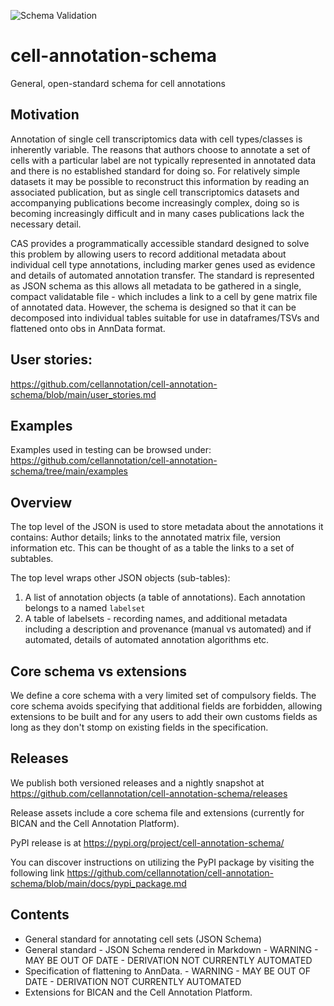 ![Schema Validation](https://github.com/cellannotation/cell-annotation-schema/actions/workflows/schema_validator.yaml/badge.svg?branch=main)
# cell-annotation-schema

General, open-standard schema for cell annotations

## Motivation

Annotation of single cell transcriptomics data with cell types/classes is inherently variable. The reasons that authors choose to annotate a set of cells with a particular label are not typically represented in annotated data and there is no established standard for doing so.  For relatively simple datasets it may be possible to reconstruct this information by reading an associated publication, but as single cell transcriptomics datasets and accompanying publications become increasingly complex, doing so is becoming increasingly difficult and in many cases publications lack the necessary detail.

CAS provides a programmatically accessible standard designed to solve this problem by allowing users to record additional metadata about individual cell type annotations, including marker genes used as evidence and details of automated annotation transfer.  The standard is represented as JSON schema as this allows all metadata to be gathered in a single, compact validatable file - which includes a link to a cell by gene matrix file of annotated data. However, the schema is designed so that it can be decomposed into individual tables suitable for use in dataframes/TSVs and flattened onto obs in AnnData format.

## User stories: 

https://github.com/cellannotation/cell-annotation-schema/blob/main/user_stories.md

## Examples

Examples used in testing can be browsed under: https://github.com/cellannotation/cell-annotation-schema/tree/main/examples


## Overview

The top level of the JSON is used to store metadata about the annotations it contains: Author details; links to the annotated matrix file, version information etc.  This can be thought of as a table the links to a set of subtables.

The top level wraps other JSON objects (sub-tables):

1. A list of annotation objects (a table of annotations). Each annotation belongs to a named `labelset`
2. A table of labelsets - recording names, and additional metadata including a description and provenance (manual vs automated) and if automated, details of automated annotation algorithms etc.

## Core schema vs extensions

We define a core schema with a very limited set of compulsory fields.  The core schema avoids specifying that additional fields are forbidden, allowing extensions to be built and for any users to add their own customs fields as long as they don't stomp on existing fields in the specification. 

## Releases

We publish both versioned releases and a nightly snapshot at https://github.com/cellannotation/cell-annotation-schema/releases

Release assets include a core schema file and extensions (currently for BICAN and the Cell Annotation Platform).

PyPI release is at https://pypi.org/project/cell-annotation-schema/

You can discover instructions on utilizing the PyPI package by visiting the following link https://github.com/cellannotation/cell-annotation-schema/blob/main/docs/pypi_package.md

## Contents
- General standard for annotating cell sets (JSON Schema)
- General standard - JSON Schema rendered in Markdown  - WARNING - MAY BE OUT OF DATE - DERIVATION NOT CURRENTLY AUTOMATED
- Specification of flattening to AnnData. -  WARNING - MAY BE OUT OF DATE - DERIVATION NOT CURRENTLY AUTOMATED
- Extensions for BICAN and the Cell Annotation Platform.



